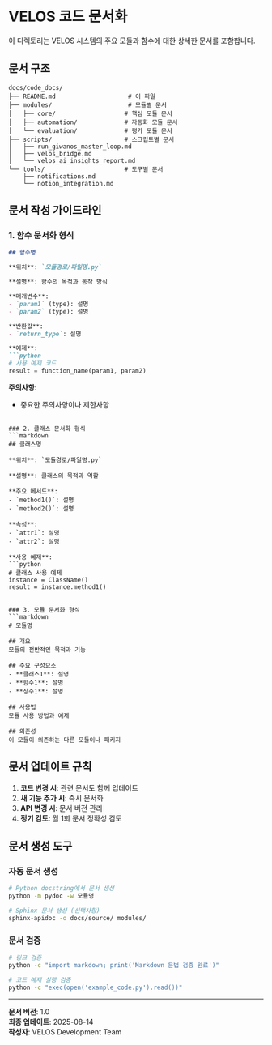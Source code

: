 # VELOS 코드 문서화

이 디렉토리는 VELOS 시스템의 주요 모듈과 함수에 대한 상세한 문서를 포함합니다.

## 문서 구조

```
docs/code_docs/
├── README.md                    # 이 파일
├── modules/                     # 모듈별 문서
│   ├── core/                   # 핵심 모듈 문서
│   ├── automation/             # 자동화 모듈 문서
│   └── evaluation/             # 평가 모듈 문서
├── scripts/                    # 스크립트별 문서
│   ├── run_giwanos_master_loop.md
│   ├── velos_bridge.md
│   └── velos_ai_insights_report.md
└── tools/                      # 도구별 문서
    ├── notifications.md
    └── notion_integration.md
```

## 문서 작성 가이드라인

### 1. 함수 문서화 형식
```markdown
## 함수명

**위치**: `모듈경로/파일명.py`

**설명**: 함수의 목적과 동작 방식

**매개변수**:
- `param1` (type): 설명
- `param2` (type): 설명

**반환값**:
- `return_type`: 설명

**예제**:
```python
# 사용 예제 코드
result = function_name(param1, param2)
```

**주의사항**: 
- 중요한 주의사항이나 제한사항
```

### 2. 클래스 문서화 형식
```markdown
## 클래스명

**위치**: `모듈경로/파일명.py`

**설명**: 클래스의 목적과 역할

**주요 메서드**:
- `method1()`: 설명
- `method2()`: 설명

**속성**:
- `attr1`: 설명
- `attr2`: 설명

**사용 예제**:
```python
# 클래스 사용 예제
instance = ClassName()
result = instance.method1()
```
```

### 3. 모듈 문서화 형식
```markdown
# 모듈명

## 개요
모듈의 전반적인 목적과 기능

## 주요 구성요소
- **클래스1**: 설명
- **함수1**: 설명
- **상수1**: 설명

## 사용법
모듈 사용 방법과 예제

## 의존성
이 모듈이 의존하는 다른 모듈이나 패키지
```

## 문서 업데이트 규칙

1. **코드 변경 시**: 관련 문서도 함께 업데이트
2. **새 기능 추가 시**: 즉시 문서화
3. **API 변경 시**: 문서 버전 관리
4. **정기 검토**: 월 1회 문서 정확성 검토

## 문서 생성 도구

### 자동 문서 생성
```bash
# Python docstring에서 문서 생성
python -m pydoc -w 모듈명

# Sphinx 문서 생성 (선택사항)
sphinx-apidoc -o docs/source/ modules/
```

### 문서 검증
```bash
# 링크 검증
python -c "import markdown; print('Markdown 문법 검증 완료')"

# 코드 예제 실행 검증
python -c "exec(open('example_code.py').read())"
```

---

**문서 버전**: 1.0  
**최종 업데이트**: 2025-08-14  
**작성자**: VELOS Development Team
